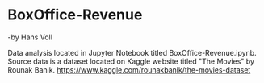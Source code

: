 # BoxOffice-Revenue
-by Hans Voll

Data analysis located in Jupyter Notebook titled BoxOffice-Revenue.ipynb.
Source data is a dataset located on Kaggle website titled "The Movies" by Rounak Banik.
https://www.kaggle.com/rounakbanik/the-movies-dataset
